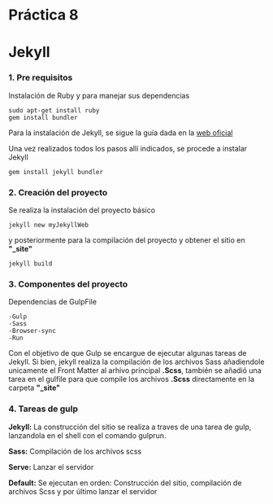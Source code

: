# Práctica 8
# Jekyll

### 1. Pre requisitos

Instalación de Ruby y para manejar sus dependencias
```
sudo apt-get install ruby
gem install bundler
```

Para la instalación de Jekyll, se sigue la guía dada en la [web oficial][jekyll]

[jekyll]: https://jekyllrb.com/docs/installation/ubuntu/

Una vez realizados todos los pasos allí indicados, se procede a instalar Jekyll
 
```
gem install jekyll bundler
```

### 2. Creación del proyecto

Se realiza la instalación del proyecto básico

```
jekyll new myJekyllWeb
```

y posteriormente para la compilación del proyecto y obtener el sitio en **"_site"**

```
jekyll build
```

### 3. Componentes del proyecto

Dependencias de GulpFile

    -Gulp
    -Sass
    -Browser-sync
    -Run

Con el objetivo de que Gulp se encargue de ejecutar algunas tareas de Jekyll. Si bien, jekyll realiza la compilación de los archivos Sass añadiendole unicamente el Front Matter al arhivo principal **.Scss**, también se añadió una tarea en el gulfile para que compile los archivos **.Scss** directamente en la carpeta **"_site"**

### 4. Tareas de gulp

**Jekyll:** La construcción del sitio se realiza a traves de una tarea de gulp, lanzandola en el shell con el comando gulprun.

**Sass:** Compilación de los archivos scss

**Serve:** Lanzar el servidor

**Default:** Se ejecutan en orden: Construcción del sitio, compilación de archivos Scss y por último lanzar el servidor
